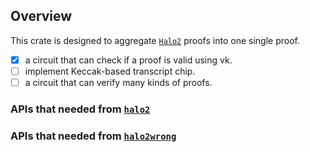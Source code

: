 ## Overview

This crate is designed to aggregate [`Halo2`](https://github.com/zcash/halo2.git) proofs into one single proof.

- [x] a circuit that can check if a proof is valid using vk.
- [ ] implement Keccak-based transcript chip.
- [ ] a circuit that can verify many kinds of proofs.

### APIs that needed from [`halo2`](https://github.com/zcash/halo2.git)

### APIs that needed from [`halo2wrong`](https://github.com/appliedzkp/halo2wrong.git)